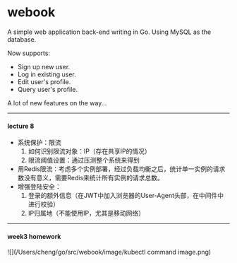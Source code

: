 # webook

A simple web application back-end writing in Go. Using MySQL as the database.

Now supports:
+ Sign up new user.
+ Log in existing user.
+ Edit user's profile.
+ Query user's profile.

A lot of new features on the way...

---

#### lecture 8

- 系统保护：限流
  1. 如何识别限流对象：IP（存在共享IP的情况）
  2. 限流阈值设置：通过压测整个系统来得到
- 用Redis限流：考虑多个实例部署，经过负载均衡之后，统计单一实例的请求数没有意义，需要Redis来统计所有实例的请求总数。
- 增强登陆安全：
  1. 登录的额外信息（在JWT中加入浏览器的User-Agent头部，在中间件中进行校验）
  2. IP归属地（不能使用IP，尤其是移动网络）

---

#### week3 homework

![](/Users/cheng/go/src/webook/image/kubectl command image.png)



